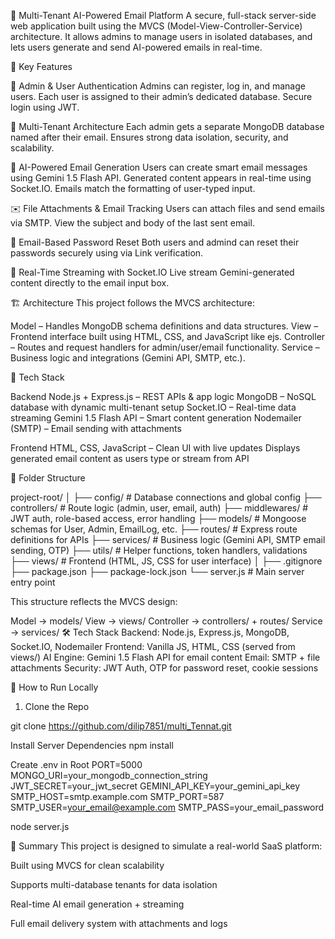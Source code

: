 📧 Multi-Tenant AI-Powered Email Platform
A secure, full-stack server-side web application built using the MVCS (Model-View-Controller-Service) architecture. It allows admins to manage users in isolated databases, and lets users generate and send AI-powered emails in real-time.

🔑 Key Features

🔐 Admin & User Authentication
Admins can register, log in, and manage users.
Each user is assigned to their admin’s dedicated database.
Secure login using JWT.

🏢 Multi-Tenant Architecture
Each admin gets a separate MongoDB database named after their email.
Ensures strong data isolation, security, and scalability.

🤖 AI-Powered Email Generation
Users can create smart email messages using Gemini 1.5 Flash API.
Generated content appears in real-time using Socket.IO.
Emails match the formatting of user-typed input.

✉️ File Attachments & Email Tracking
Users can attach files and send emails via SMTP.
View the subject and body of the last sent email.

🔁 Email-Based Password Reset
Both users and admind can reset their passwords securely using via Link verification.

📡 Real-Time Streaming with Socket.IO
Live stream Gemini-generated content directly to the email input box.

🏗 Architecture
This project follows the MVCS architecture:

Model – Handles MongoDB schema definitions and data structures.
View – Frontend interface built using HTML, CSS, and JavaScript like ejs.
Controller – Routes and request handlers for admin/user/email functionality.
Service – Business logic and integrations (Gemini API, SMTP, etc.).


🧰 Tech Stack

Backend
Node.js + Express.js – REST APIs & app logic
MongoDB – NoSQL database with dynamic multi-tenant setup
Socket.IO – Real-time data streaming
Gemini 1.5 Flash API – Smart content generation
Nodemailer (SMTP) – Email sending with attachments

Frontend
HTML, CSS, JavaScript – Clean UI with live updates
Displays generated email content as users type or stream from API


📁 Folder Structure

project-root/ │ ├── config/ # Database connections and global config ├── controllers/ # Route logic (admin, user, email, auth) ├── middlewares/ # JWT auth, role-based access, error handling ├── models/ # Mongoose schemas for User, Admin, EmailLog, etc. ├── routes/ # Express route definitions for APIs ├── services/ # Business logic (Gemini API, SMTP email sending, OTP) ├── utils/ # Helper functions, token handlers, validations ├── views/ # Frontend (HTML, JS, CSS for user interface) │ ├── .gitignore ├── package.json ├── package-lock.json └── server.js # Main server entry point

This structure reflects the MVCS design:

Model → models/
View → views/
Controller → controllers/ + routes/
Service → services/
🛠️ Tech Stack
Backend: Node.js, Express.js, MongoDB, Socket.IO, Nodemailer
Frontend: Vanilla JS, HTML, CSS (served from views/)
AI Engine: Gemini 1.5 Flash API for email content
Email: SMTP + file attachments
Security: JWT Auth, OTP for password reset, cookie sessions


🚀 How to Run Locally
1. Clone the Repo
   
git clone https://github.com/dilip7851/multi_Tennat.git 

Install Server Dependencies npm install

Create .env in Root
PORT=5000 MONGO_URI=your_mongodb_connection_string JWT_SECRET=your_jwt_secret GEMINI_API_KEY=your_gemini_api_key SMTP_HOST=smtp.example.com SMTP_PORT=587 SMTP_USER=your_email@example.com SMTP_PASS=your_email_password

node server.js



📌 Summary
This project is designed to simulate a real-world SaaS platform:

Built using MVCS for clean scalability

Supports multi-database tenants for data isolation

Real-time AI email generation + streaming

Full email delivery system with attachments and logs


